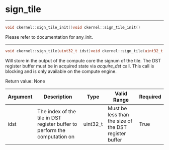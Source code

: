 # sign_tile

---
```cpp
void ckernel::sign_tile_init()void ckernel::sign_tile_init()
```

Please refer to documentation for any_init. 

---
```cpp
void ckernel::sign_tile(uint32_t idst)void ckernel::sign_tile(uint32_t idst)
```

Will store in the output of the compute core the signum of the tile. The DST register buffer must be in acquired state via *acquire_dst* call. This call is blocking and is only available on the compute engine.

Return value: None

| Argument      | Description                                                                | Type      | Valid Range                                           | Required       |
|---------------|----------------------------------------------------------------------------|-----------|-------------------------------------------------------|----------------|
| idst          | The index of the tile in DST register buffer to perform the computation on | uint32_t  | Must be less than the size of the DST register buffer | True           |
